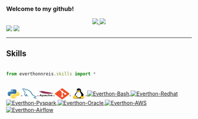 
### Welcome to my github!
<div align="center">
<a href="https://github.com/everthonnreis">
  <img height="170em" src="https://github-readme-stats.vercel.app/api?username=everthonnreis&show_icons=true&theme=dark&include_all_commits=true&count_private=true"/>
  <img height="170em" src="https://github-readme-stats.vercel.app/api/top-langs/?username=everthonnreis&layout=compact&langs_count=7&theme=dark"/>
</a>
</div>
<div> 
  <a href = "mailto:everthon.nreis@gmail.com"><img src="https://img.shields.io/badge/-Gmail-%23333?style=for-the-badge&logo=gmail&logoColor=white" target="_blank"></a>
  <a href="https://www.linkedin.com/in/everthon-reis-7715b0148" target="_blank"><img src="https://img.shields.io/badge/-LinkedIn-%230077B5?style=for-the-badge&logo=linkedin&logoColor=white" target="_blank"></a> 
</div>
 
---
  
 ## Skills 
  
```js
  
from everthonnreis.skills import *
  
```
<div style="display: inline_block; flex-direction: row">
  <a href="https://github.com/everthonnreis">
  <img align="center" alt="Everthon-Python" height="30" width="40" src="https://raw.githubusercontent.com/devicons/devicon/master/icons/python/python-original.svg">
  <img align="center" alt="Everthon-Mysql" height="30" width="40" src="https://raw.githubusercontent.com/devicons/devicon/master/icons/mysql/mysql-original.svg">
  <img align="center" alt="Everthon-Apache" height="30" width="40" src="https://raw.githubusercontent.com/devicons/devicon/master/icons/apache/apache-original-wordmark.svg">
  <img align="center" alt="Everthon-Git" height="30" width="40" src="https://raw.githubusercontent.com/devicons/devicon/master/icons/git/git-original.svg">
  <img align="center" alt="Everthon-Linux" height="30" width="40" src="https://raw.githubusercontent.com/devicons/devicon/master/icons/linux/linux-original.svg">
  <img align="center" alt="Everthon-Bash" height="30" width="40" src="https://cdn.jsdelivr.net/gh/devicons/devicon/icons/bash/bash-original.svg"/>
  <img align="center" alt="Everthon-Redhat" height="30" width="40" src="https://cdn.jsdelivr.net/gh/devicons/devicon/icons/redhat/redhat-original.svg" />
  <img align="center" alt="Everthon-Pyspark" height="30" width="40" src="https://symbols.getvecta.com/stencil_74/36_apache-spark-icon.9ed987df05.svg" />
  <img align="center" alt="Everthon-Oracle" height="70" width="80" src="https://cdn.jsdelivr.net/gh/devicons/devicon/icons/oracle/oracle-original.svg" />
  <img align="center" alt="Everthon-AWS" height="30" width="40" src="https://upload.wikimedia.org/wikipedia/commons/9/93/Amazon_Web_Services_Logo.svg"/>
  <img align="center" alt="Everthon-Airflow" height="30" width="40" src="https://seekicon.com/free-icon-download/airflow_1.svg"/>    
    
</div>

 
